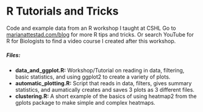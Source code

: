# R Tutorials and Tricks
Code and example data from an R workshop I taught at CSHL
Go to  [marianattestad.com/blog](http://marianattestad.com/blog/) for more R tips and tricks.
Or search YouTube for R for Biologists to find a video course I created after this workshop. 
##### Files:
* **data_and_ggplot.R:** Workshop/Tutorial on reading in data, filtering, basic statistics, and using ggplot2 to create a variety of plots. 
* **automatic_plotting.R:** Script that reads in data, filters, gives summary statistics, and aumatically creates and saves 3 plots as 3 different files. 
* **clustering.R:** A short example of the basics of using heatmap2 from the gplots package to make simple and complex heatmaps. 


